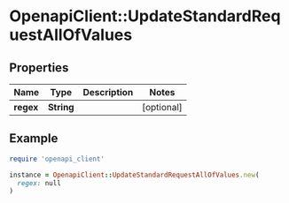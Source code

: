 # OpenapiClient::UpdateStandardRequestAllOfValues

## Properties

| Name | Type | Description | Notes |
| ---- | ---- | ----------- | ----- |
| **regex** | **String** |  | [optional] |

## Example

```ruby
require 'openapi_client'

instance = OpenapiClient::UpdateStandardRequestAllOfValues.new(
  regex: null
)
```

